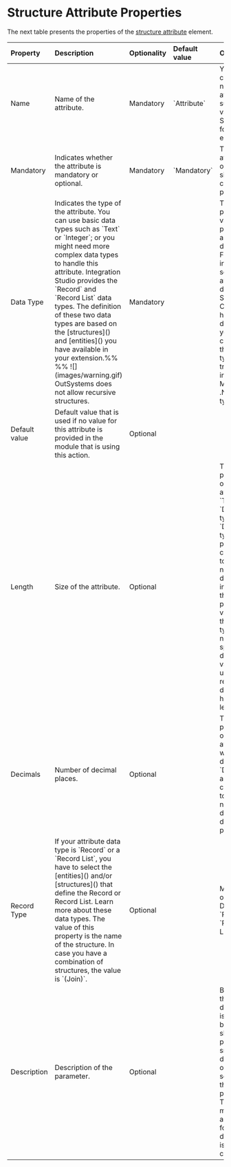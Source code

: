 # Structure Attribute Properties

The next table presents the properties of the [structure attribute](https://github.com/danielmarquespt/docs-product/tree/e7ea3f444d5129dab245c69ab72ae091554bc4fb/src/extensibility-and-integration/integration-studio/managing-extensions/structure-define.md%3E) element.

|  Property |  Description |  Optionality |  Default value |  Obs. |
| :--- | :--- | :--- | :--- | :--- |
|  Name |  Name of the attribute. |  Mandatory |  \`Attribute\` |  You should change the name of the attribute to a suitable value.%% See \[rules for naming elements\]\(\). |
|  Mandatory |  Indicates whether the attribute is mandatory or optional. |  Mandatory |  \`Mandatory\` |  To define an attribute as optional, simply un-check this property. |
|  Data Type |  Indicates the type of the attribute. You can use basic data types such as \`Text\` or \`Integer\`; or you might need more complex data types to handle this attribute. Integration Studio provides the \`Record\` and \`Record List\` data types. The definition of these two data types are based on the \[structures\]\(\) and \[entities\]\(\) you have available in your extension.%% %% !\[\]\(images/warning.gif\) OutSystems does not allow recursive structures. |  Mandatory |  |  The possible values are presented in a drop-down list. For more information, see available data types. Since OutSystems has its own data types, you should check how these data types are translated into Microsoft .NET data types. |
|  Default value |  Default value that is used if no value for this attribute is provided in the module that is using this action. |  Optional |  |  |
|  Length |  Size of the attribute. |  Optional |  |  This property is only available for \`Text\` and \`Decimal\` types. In the \`Decimal\` type, this property corresponds to the number of digits, including the decimal part. If the values for these data types are not specified, default values are used. The rest of the data types have a fixed length. |
|  Decimals |  Number of decimal places. |  Optional |  |  This property is only available when the data type is \`Decimal\` and corresponds to the number of digits of the decimal part. |
|  Record Type |  If your attribute data type is \`Record\` or a \`Record List\`, you have to select the \[entities\]\(\) and/or \[structures\]\(\) that define the Record or Record List. Learn more about these data types. The value of this property is the name of the structure. In case you have a combination of structures, the value is \`\(Join\)\`. |  Optional |  |  Mandatory only if the Data Type is \`Record\` or \`Record List\`. |
|  Description |  Description of the parameter. |  Optional |  |  By default the description is empty, but you should provide a small description of the semantic of this parameter. The maximum allowed size for descriptions is 255 characters. |

